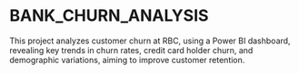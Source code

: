 # BANK_CHURN_ANALYSIS
This project analyzes customer churn at RBC, using a Power BI dashboard, revealing key trends in churn rates, credit card holder churn, and demographic variations, aiming to improve customer retention.
